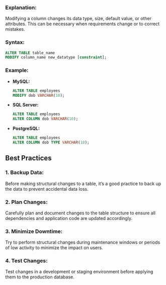 ### **Explanation:**
Modifying a column changes its data type, size, default value, or other attributes. This can be necessary when requirements change or to correct mistakes.

### **Syntax:**
```sql
ALTER TABLE table_name
MODIFY column_name new_datatype [constraint];
```

### **Example:**
- **MySQL:**
  ```sql
  ALTER TABLE employees
  MODIFY dob VARCHAR(10);
  ```
- **SQL Server:**
  ```sql
  ALTER TABLE employees
  ALTER COLUMN dob VARCHAR(10);
  ```
- **PostgreSQL:**
  ```sql
  ALTER TABLE employees
  ALTER COLUMN dob TYPE VARCHAR(10);
  ```

## **Best Practices**

### **1. Backup Data:**
Before making structural changes to a table, it’s a good practice to back up the data to prevent accidental data loss.

### **2. Plan Changes:**
Carefully plan and document changes to the table structure to ensure all dependencies and application code are updated accordingly.

### **3. Minimize Downtime:**
Try to perform structural changes during maintenance windows or periods of low activity to minimize the impact on users.

### **4. Test Changes:**
Test changes in a development or staging environment before applying them to the production database.